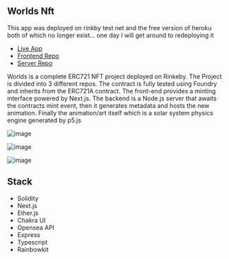 ## Worlds Nft

This app was deployed on rinkby test net and the free version of heroku
both of which no longer exist... 
one day I will get around to redeploying it

- [Live App](https://worlds-frontend-fuo6e72ts-jtardioli.vercel.app/)
- [Frontend Repo](https://github.com/jtardioli/worlds-frontend)
- [Server Repo](https://github.com/jtardioli/worlds-server)


Worlds is a complete ERC721 NFT project deployed on Rinkeby. The Project is divided into 3 different repos. The contract is fully tested using Foundry and inherits from the ERC721A contract. The front-end provides a minting interface powered by Next.js. The backend is a Node.js server that awaits the contracts mint event, then it generates metadata and hosts the new animation. Finally the animation/art itself which is a solar system physics engine generated by p5.js





![image](https://user-images.githubusercontent.com/85530348/166398679-5ebb814f-edb8-4856-9d61-04c2413b5fdd.png)

![image](https://user-images.githubusercontent.com/85530348/166398750-b31f3bd6-1b52-41b3-ad69-9bff32f00eda.png)

![image](https://user-images.githubusercontent.com/85530348/166398886-94ef6efd-2a7f-40f5-ac3e-492ddbd3d1ca.png)

## Stack
- Solidity
- Next.js
- Ether.js
- Chakra UI
- Opensea API
- Express
- Typescript
- Rainbowkit
